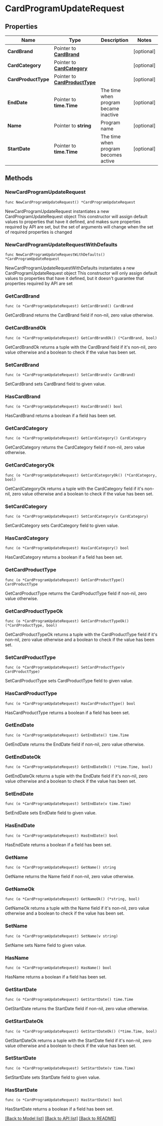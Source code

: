 # CardProgramUpdateRequest

## Properties

Name | Type | Description | Notes
------------ | ------------- | ------------- | -------------
**CardBrand** | Pointer to [**CardBrand**](CardBrand.md) |  | [optional] 
**CardCategory** | Pointer to [**CardCategory**](CardCategory.md) |  | [optional] 
**CardProductType** | Pointer to [**CardProductType**](CardProductType.md) |  | [optional] 
**EndDate** | Pointer to **time.Time** | The time when program became inactive | [optional] 
**Name** | Pointer to **string** | Program name | [optional] 
**StartDate** | Pointer to **time.Time** | The time when program becomes active | [optional] 

## Methods

### NewCardProgramUpdateRequest

`func NewCardProgramUpdateRequest() *CardProgramUpdateRequest`

NewCardProgramUpdateRequest instantiates a new CardProgramUpdateRequest object
This constructor will assign default values to properties that have it defined,
and makes sure properties required by API are set, but the set of arguments
will change when the set of required properties is changed

### NewCardProgramUpdateRequestWithDefaults

`func NewCardProgramUpdateRequestWithDefaults() *CardProgramUpdateRequest`

NewCardProgramUpdateRequestWithDefaults instantiates a new CardProgramUpdateRequest object
This constructor will only assign default values to properties that have it defined,
but it doesn't guarantee that properties required by API are set

### GetCardBrand

`func (o *CardProgramUpdateRequest) GetCardBrand() CardBrand`

GetCardBrand returns the CardBrand field if non-nil, zero value otherwise.

### GetCardBrandOk

`func (o *CardProgramUpdateRequest) GetCardBrandOk() (*CardBrand, bool)`

GetCardBrandOk returns a tuple with the CardBrand field if it's non-nil, zero value otherwise
and a boolean to check if the value has been set.

### SetCardBrand

`func (o *CardProgramUpdateRequest) SetCardBrand(v CardBrand)`

SetCardBrand sets CardBrand field to given value.

### HasCardBrand

`func (o *CardProgramUpdateRequest) HasCardBrand() bool`

HasCardBrand returns a boolean if a field has been set.

### GetCardCategory

`func (o *CardProgramUpdateRequest) GetCardCategory() CardCategory`

GetCardCategory returns the CardCategory field if non-nil, zero value otherwise.

### GetCardCategoryOk

`func (o *CardProgramUpdateRequest) GetCardCategoryOk() (*CardCategory, bool)`

GetCardCategoryOk returns a tuple with the CardCategory field if it's non-nil, zero value otherwise
and a boolean to check if the value has been set.

### SetCardCategory

`func (o *CardProgramUpdateRequest) SetCardCategory(v CardCategory)`

SetCardCategory sets CardCategory field to given value.

### HasCardCategory

`func (o *CardProgramUpdateRequest) HasCardCategory() bool`

HasCardCategory returns a boolean if a field has been set.

### GetCardProductType

`func (o *CardProgramUpdateRequest) GetCardProductType() CardProductType`

GetCardProductType returns the CardProductType field if non-nil, zero value otherwise.

### GetCardProductTypeOk

`func (o *CardProgramUpdateRequest) GetCardProductTypeOk() (*CardProductType, bool)`

GetCardProductTypeOk returns a tuple with the CardProductType field if it's non-nil, zero value otherwise
and a boolean to check if the value has been set.

### SetCardProductType

`func (o *CardProgramUpdateRequest) SetCardProductType(v CardProductType)`

SetCardProductType sets CardProductType field to given value.

### HasCardProductType

`func (o *CardProgramUpdateRequest) HasCardProductType() bool`

HasCardProductType returns a boolean if a field has been set.

### GetEndDate

`func (o *CardProgramUpdateRequest) GetEndDate() time.Time`

GetEndDate returns the EndDate field if non-nil, zero value otherwise.

### GetEndDateOk

`func (o *CardProgramUpdateRequest) GetEndDateOk() (*time.Time, bool)`

GetEndDateOk returns a tuple with the EndDate field if it's non-nil, zero value otherwise
and a boolean to check if the value has been set.

### SetEndDate

`func (o *CardProgramUpdateRequest) SetEndDate(v time.Time)`

SetEndDate sets EndDate field to given value.

### HasEndDate

`func (o *CardProgramUpdateRequest) HasEndDate() bool`

HasEndDate returns a boolean if a field has been set.

### GetName

`func (o *CardProgramUpdateRequest) GetName() string`

GetName returns the Name field if non-nil, zero value otherwise.

### GetNameOk

`func (o *CardProgramUpdateRequest) GetNameOk() (*string, bool)`

GetNameOk returns a tuple with the Name field if it's non-nil, zero value otherwise
and a boolean to check if the value has been set.

### SetName

`func (o *CardProgramUpdateRequest) SetName(v string)`

SetName sets Name field to given value.

### HasName

`func (o *CardProgramUpdateRequest) HasName() bool`

HasName returns a boolean if a field has been set.

### GetStartDate

`func (o *CardProgramUpdateRequest) GetStartDate() time.Time`

GetStartDate returns the StartDate field if non-nil, zero value otherwise.

### GetStartDateOk

`func (o *CardProgramUpdateRequest) GetStartDateOk() (*time.Time, bool)`

GetStartDateOk returns a tuple with the StartDate field if it's non-nil, zero value otherwise
and a boolean to check if the value has been set.

### SetStartDate

`func (o *CardProgramUpdateRequest) SetStartDate(v time.Time)`

SetStartDate sets StartDate field to given value.

### HasStartDate

`func (o *CardProgramUpdateRequest) HasStartDate() bool`

HasStartDate returns a boolean if a field has been set.


[[Back to Model list]](../README.md#documentation-for-models) [[Back to API list]](../README.md#documentation-for-api-endpoints) [[Back to README]](../README.md)


